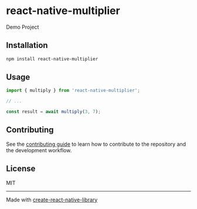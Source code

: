 # react-native-multiplier

Demo Project

## Installation

```sh
npm install react-native-multiplier
```

## Usage


```js
import { multiply } from 'react-native-multiplier';

// ...

const result = await multiply(3, 7);
```


## Contributing

See the [contributing guide](CONTRIBUTING.md) to learn how to contribute to the repository and the development workflow.

## License

MIT

---

Made with [create-react-native-library](https://github.com/callstack/react-native-builder-bob)
